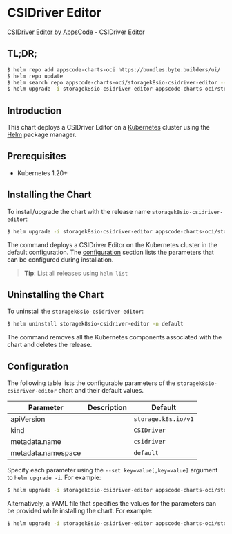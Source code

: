 # CSIDriver Editor

[CSIDriver Editor by AppsCode](https://appscode.com) - CSIDriver Editor

## TL;DR;

```bash
$ helm repo add appscode-charts-oci https://bundles.byte.builders/ui/
$ helm repo update
$ helm search repo appscode-charts-oci/storagek8sio-csidriver-editor --version=v0.9.0
$ helm upgrade -i storagek8sio-csidriver-editor appscode-charts-oci/storagek8sio-csidriver-editor -n default --create-namespace --version=v0.9.0
```

## Introduction

This chart deploys a CSIDriver Editor on a [Kubernetes](http://kubernetes.io) cluster using the [Helm](https://helm.sh) package manager.

## Prerequisites

- Kubernetes 1.20+

## Installing the Chart

To install/upgrade the chart with the release name `storagek8sio-csidriver-editor`:

```bash
$ helm upgrade -i storagek8sio-csidriver-editor appscode-charts-oci/storagek8sio-csidriver-editor -n default --create-namespace --version=v0.9.0
```

The command deploys a CSIDriver Editor on the Kubernetes cluster in the default configuration. The [configuration](#configuration) section lists the parameters that can be configured during installation.

> **Tip**: List all releases using `helm list`

## Uninstalling the Chart

To uninstall the `storagek8sio-csidriver-editor`:

```bash
$ helm uninstall storagek8sio-csidriver-editor -n default
```

The command removes all the Kubernetes components associated with the chart and deletes the release.

## Configuration

The following table lists the configurable parameters of the `storagek8sio-csidriver-editor` chart and their default values.

|     Parameter      | Description |            Default             |
|--------------------|-------------|--------------------------------|
| apiVersion         |             | <code>storage.k8s.io/v1</code> |
| kind               |             | <code>CSIDriver</code>         |
| metadata.name      |             | <code>csidriver</code>         |
| metadata.namespace |             | <code>default</code>           |


Specify each parameter using the `--set key=value[,key=value]` argument to `helm upgrade -i`. For example:

```bash
$ helm upgrade -i storagek8sio-csidriver-editor appscode-charts-oci/storagek8sio-csidriver-editor -n default --create-namespace --version=v0.9.0 --set apiVersion=storage.k8s.io/v1
```

Alternatively, a YAML file that specifies the values for the parameters can be provided while
installing the chart. For example:

```bash
$ helm upgrade -i storagek8sio-csidriver-editor appscode-charts-oci/storagek8sio-csidriver-editor -n default --create-namespace --version=v0.9.0 --values values.yaml
```
